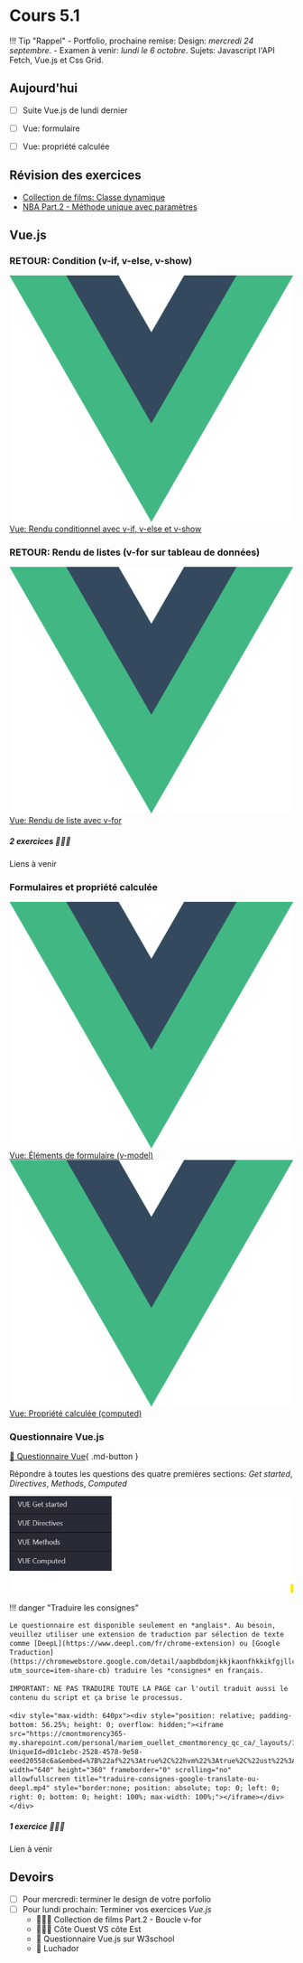 # Cours 5.1
<!-- lun. 22 sept. -->

!!! Tip "Rappel"
    - Portfolio, prochaine remise: Design: *mercredi 24 septembre*.
    - Examen à venir: *lundi le 6 octobre*. Sujets: Javascript l'API Fetch, Vue.js et Css Grid.

## Aujourd'hui

- [ ] Suite Vue.js de lundi dernier
- [ ] Vue: formulaire
- [ ] Vue: propriété calculée


## Révision des exercices

- [Collection de films: Classe dynamique](https://tim-montmorency.com/timdoc/582-518MO/exercices/vue-collection-films-1/)
- [NBA Part.2 - Méthode unique avec paramètres](./exercices/NBA-methode-avec-parametres.md)

## Vue.js

### RETOUR: Condition (v-if, v-else, v-show)

<div class="class-content-link">
  <img src="./vue/assets/logo-vue.svg">
  <a href="./vue/condition.html">Vue: Rendu conditionnel avec v-if, v-else et v-show</a>
</div>

### RETOUR: Rendu de listes (v-for sur tableau de données)

<div class="class-content-link">
  <img src="./vue/assets/logo-vue.svg">
  <a href="./vue/boucle.html">Vue: Rendu de liste avec v-for</a>
</div>



##### 2 exercices 🧑🏽‍💻

Liens à venir
<!-- 
[🧑🏽‍💻 Collection de films Part.2 - Boucle v-for](./exercices/collection-films-boucle-v-for.md){ .md-button } 
-->

<!-- 
[🧑🏽‍💻 Côte ouest VS côte est](https://tim-montmorency.com/timdoc/582-518MO/exercices/vue-ouest-vs-est/){ .md-button } 
-->


### Formulaires et propriété calculée

<div class="class-content-link">
  <img src="./vue/assets/logo-vue.svg">
  <a href="./vue/elements-de-formulaire.html">Vue: Éléments de formulaire (v-model)</a>
</div>

<div class="class-content-link">
  <img src="./vue/assets/logo-vue.svg">
  <a href="./vue/propriete-calculee.html">Vue: Propriété calculée (computed)</a>
</div>


### Questionnaire Vue.js

[🤔 Questionnaire Vue](https://www.w3schools.com/vue/exercise.php?filename=exercise_intro1){ .md-button }

Répondre à toutes les questions des quatre premières sections: *Get started*, *Directives*, *Methods*, *Computed*

![Get started, Directives, Methods, Computed](./vue/assets/vue-quiz-w3chool-4sections.png)

!!! danger "Traduire les consignes"

    Le questionnaire est disponible seulement en *anglais*. Au besoin, veuillez utiliser une extension de traduction par sélection de texte comme [DeepL](https://www.deepl.com/fr/chrome-extension) ou [Google Traduction](https://chromewebstore.google.com/detail/aapbdbdomjkkjkaonfhkkikfgjllcleb?utm_source=item-share-cb) traduire les *consignes* en français. 

    IMPORTANT: NE PAS TRADUIRE TOUTE LA PAGE car l'outil traduit aussi le contenu du script et ça brise le processus.

    <div style="max-width: 640px"><div style="position: relative; padding-bottom: 56.25%; height: 0; overflow: hidden;"><iframe src="https://cmontmorency365-my.sharepoint.com/personal/mariem_ouellet_cmontmorency_qc_ca/_layouts/15/embed.aspx?UniqueId=d01c1ebc-2528-4578-9e58-eeed20558c6a&embed=%7B%22af%22%3Atrue%2C%22hvm%22%3Atrue%2C%22ust%22%3Atrue%7D&referrer=StreamWebApp&referrerScenario=EmbedDialog.Create" width="640" height="360" frameborder="0" scrolling="no" allowfullscreen title="traduire-consignes-google-translate-ou-deepl.mp4" style="border:none; position: absolute; top: 0; left: 0; right: 0; bottom: 0; height: 100%; max-width: 100%;"></iframe></div></div>



##### 1 exercice 🧑🏽‍💻

Lien à venir
<!--[🤼 Luchador](https://tim-montmorency.com/timdoc/582-518MO/exercices/vue-luchador/){ .md-button } -->


## Devoirs

- [ ] Pour mercredi: terminer le design de votre porfolio
- [ ] Pour lundi prochain: Terminer vos exercices *Vue.js*
  - 🧑🏽‍💻 Collection de films Part.2 - Boucle v-for
  - 🧑🏽‍💻 Côte Ouest VS côte Est
  - 🤔 Questionnaire Vue.js sur W3school
  - 🤼 Luchador